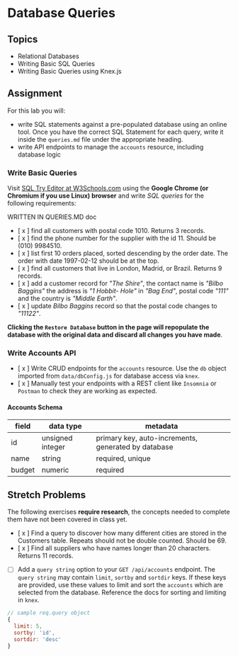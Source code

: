 # Database Queries

## Topics

- Relational Databases
- Writing Basic SQL Queries
- Writing Basic Queries using Knex.js

## Assignment

For this lab you will:

- write SQL statements against a pre-populated database using an online tool. Once you have the correct SQL Statement for each query, write it inside the `queries.md` file under the appropriate heading.
- write API endpoints to manage the `accounts` resource, including database logic

### Write Basic Queries

Visit [SQL Try Editor at W3Schools.com](https://www.w3schools.com/Sql/tryit.asp?filename=trysql_select_top) using the **Google Chrome (or Chromium if you use Linux) browser** and write _SQL queries_ for the following requirements:

WRITTEN IN QUERIES.MD doc

- [ x ] find all customers with postal code 1010. Returns 3 records.
- [ x ] find the phone number for the supplier with the id 11. Should be (010) 9984510.
- [ x ] list first 10 orders placed, sorted descending by the order date. The order with date 1997-02-12 should be at the top.
- [ x ] find all customers that live in London, Madrid, or Brazil. Returns 9 records.
- [ x ] add a customer record for _"The Shire"_, the contact name is _"Bilbo Baggins"_ the address is _"1 Hobbit- Hole"_ in _"Bag End"_, postal code _"111"_ and the country is _"Middle Earth"_.
- [ x ] update _Bilbo Baggins_ record so that the postal code changes to _"11122"_.

**Clicking the `Restore Database` button in the page will repopulate the database with the original data and discard all changes you have made**.

### Write Accounts API

- [ x ] Write CRUD endpoints for the `accounts` resource. Use the `db` object imported from `data/dbConfig.js` for database access via `knex`.
- [ x ] Manually test your endpoints with a REST client like `Insomnia` or `Postman` to check they are working as expected.

#### Accounts Schema

| field  | data type        | metadata                                            |
| ------ | ---------------- | --------------------------------------------------- |
| id     | unsigned integer | primary key, auto-increments, generated by database |
| name   | string           | required, unique                                    |
| budget | numeric          | required                                            |

## Stretch Problems

The following exercises **require research**, the concepts needed to complete them have not been covered in class yet.

- [ x ] Find a query to discover how many different cities are stored in the Customers table. Repeats should not be double counted. Should be 69.
- [ x ] Find all suppliers who have names longer than 20 characters. Returns 11 records.
- [ ] Add a `query string` option to your `GET /api/accounts` endpoint. The `query string` may contain `limit`, `sortby` and `sortdir` keys. If these keys are provided, use these values to limit and sort the `accounts` which are selected from the database. Reference the docs for sorting and limiting in `knex`.

```js
// sample req.query object
{
  limit: 5,
  sortby: 'id',
  sortdir: 'desc'
}
```
